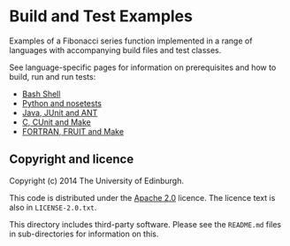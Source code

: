 Build and Test Examples
=======================

Examples of a Fibonacci series function implemented in a range of
languages with accompanying build files and test classes.

See language-specific pages for information on prerequisites and how
to build, run and run tests:

* [Bash Shell](./sh/README.md)
* [Python and nosetests](./python/README.md)
* [Java, JUnit and ANT](./java/README.md)
* [C, CUnit and Make](./c/README.md)
* [FORTRAN, FRUIT and Make](./fortran/README.md)

Copyright and licence
---------------------

Copyright (c) 2014 The University of Edinburgh.

This code is distributed under the [Apache
2.0](http://www.apache.org/licenses/LICENSE-2.0.html) licence. The
licence text is also in `LICENSE-2.0.txt`.

This directory includes third-party software. Please see the
`README.md` files in sub-directories for information on this. 
